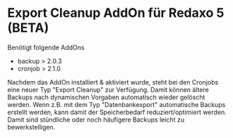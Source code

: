 Export Cleanup AddOn für Redaxo 5 (BETA)
========================================

Benötigt folgende AddOns
- backup > 2.0.3
- cronjob > 2.1.0

Nachdem das AddOn installiert & aktiviert wurde, steht bei den Cronjobs eine neuer Typ "Export Cleanup" zur Verfügung. Damit können ältere Backups nach dynamischen Vorgaben automatisch wieder gelöscht werden. Wenn z.B. mit dem Typ "Datenbankexport" automatische Backups erstellt werden, kann damit der Speicherbedarf reduziert/optimiert werden. Damit sind stündliche oder noch häufigere Backups leicht zu bewerkstelligen.
